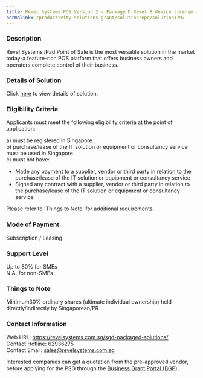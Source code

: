 ```yaml
---
title: Revel Systems POS Version 2 - Package D Revel 8 device license w/ e-Menu Ordering
permalink: /productivity-solutions-grant/solutionrepo/solution1797
---
```


### Description

Revel Systems iPad Point of Sale is the most versatile solution in the market today-a feature-rich POS platform that offers business owners and operators complete control of their business.

### Details of Solution

Click <a href='https://www.gobusiness.gov.sg/images/psg/Desensitised_Revel_System_Holdings_20200105_Annex_3_Part_4.pdf' target='_blank' rel='noopener'>here</a> to view details of solution.

### Eligibility Criteria

Applicants must meet the following eligibility criteria at the point of application:

a) must be registered in Singapore <br>
b) purchase/lease of the IT solution or equipment or consultancy service must be used in Singapore <br>
c) must not have:
- Made any payment to a supplier, vendor or third party in relation to the purchase/lease of the IT solution or equipment or consultancy service
- Signed any contract with a supplier, vendor or third party in relation to the purchase/lease of the IT solution or equipment or consultancy service

Please refer to 'Things to Note' for additional requirements.

### Mode of Payment
Subscription / Leasing

### Support Level
Up to 80% for SMEs <br>
N.A. for non-SMEs

### Things to Note
 Minimum30% ordinary shares (ultimate individual ownership) held directly/indirectly by Singaporean/PR

### Contact Information
Web URL: https://revelsystems.com.sg/sgd-packaged-solutions/ <br>Contact Hotline: 62936275 <br>Contact Email: sales@revelsystems.com.sg <br>

Interested companies can get a quotation from the pre-approved vendor, before applying for the PSG through the <a target='_blank' rel='noopener' href='https://www.businessgrants.gov.sg/'>Business Grant Portal (BGP)</a>.
